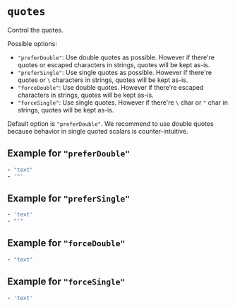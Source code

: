 # `quotes`

Control the quotes.

Possible options:

- `"preferDouble"`: Use double quotes as possible. However if there're quotes or escaped characters in strings, quotes will be kept as-is.
- `"preferSingle"`: Use single quotes as possible. However if there're quotes or `\` characters in strings, quotes will be kept as-is.
- `"forceDouble"`: Use double quotes. However if there're escaped characters in strings, quotes will be kept as-is.
- `"forceSingle"`: Use single quotes. However if there're `\` char or `"` char in strings, quotes will be kept as-is.

Default option is `"preferDouble"`.
We recommend to use double quotes because behavior in single quoted scalars is counter-intuitive.

## Example for `"preferDouble"`

```yaml
- "text"
- '"'
```

## Example for `"preferSingle"`

```yaml
- 'text'
- "'"
```

## Example for `"forceDouble"`

```yaml
- "text"
```

## Example for `"forceSingle"`

```yaml
- 'text'
```
